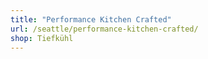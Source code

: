 ```yaml
---
title: "Performance Kitchen Crafted"
url: /seattle/performance-kitchen-crafted/
shop: Tiefkühl
---
```

